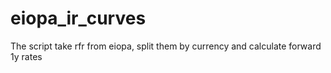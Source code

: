 # eiopa_ir_curves
The script take rfr from eiopa, split them by currency and calculate forward 1y rates
